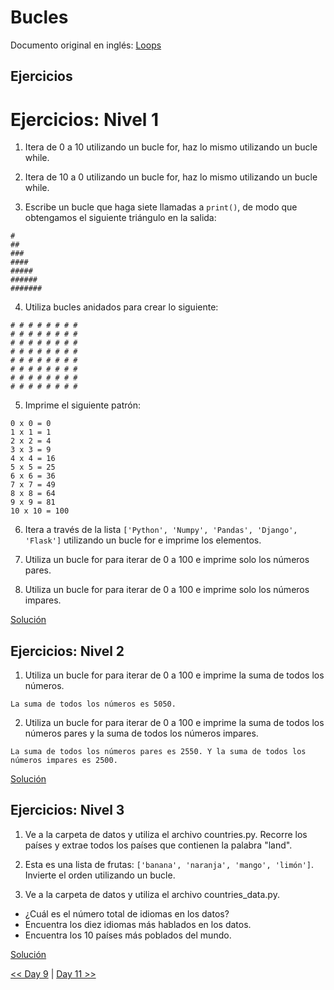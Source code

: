 # Bucles

Documento original en inglés: [Loops](https://github.com/Asabeneh/30-Days-Of-Python/blob/master/10_Day_Loops/10_loops.md)

## Ejercicios

# Ejercicios: Nivel 1

1. Itera de 0 a 10 utilizando un bucle for, haz lo mismo utilizando un bucle while.

2. Itera de 10 a 0 utilizando un bucle for, haz lo mismo utilizando un bucle while.

3. Escribe un bucle que haga siete llamadas a `print()`, de modo que obtengamos el siguiente triángulo en la salida:

```
#
##
###
####
#####
######
#######
```

4. Utiliza bucles anidados para crear lo siguiente:

```
# # # # # # # #
# # # # # # # #
# # # # # # # #
# # # # # # # #
# # # # # # # #
# # # # # # # #
# # # # # # # #
# # # # # # # #
```

5. Imprime el siguiente patrón:

```
0 x 0 = 0
1 x 1 = 1
2 x 2 = 4
3 x 3 = 9
4 x 4 = 16
5 x 5 = 25
6 x 6 = 36
7 x 7 = 49
8 x 8 = 64
9 x 9 = 81
10 x 10 = 100
```

6. Itera a través de la lista `['Python', 'Numpy', 'Pandas', 'Django', 'Flask']` utilizando un bucle for e imprime los elementos.

7. Utiliza un bucle for para iterar de 0 a 100 e imprime solo los números pares.

8. Utiliza un bucle for para iterar de 0 a 100 e imprime solo los números impares.

[Solución](01_bucles.py)

## Ejercicios: Nivel 2

1. Utiliza un bucle for para iterar de 0 a 100 e imprime la suma de todos los números.
```
La suma de todos los números es 5050.
```

2. Utiliza un bucle for para iterar de 0 a 100 e imprime la suma de todos los números pares y la suma de todos los números impares.
```
La suma de todos los números pares es 2550. Y la suma de todos los números impares es 2500.
```

[Solución](02_bucles.py)

## Ejercicios: Nivel 3

1. Ve a la carpeta de datos y utiliza el archivo countries.py. Recorre los países y extrae todos los países que contienen la palabra "land".

2. Esta es una lista de frutas: `['banana', 'naranja', 'mango', 'limón']`. Invierte el orden utilizando un bucle.

3. Ve a la carpeta de datos y utiliza el archivo countries_data.py.
- ¿Cuál es el número total de idiomas en los datos?
- Encuentra los diez idiomas más hablados en los datos.
- Encuentra los 10 países más poblados del mundo.

[Solución](03_bucles.py)

[<< Day 9](../09_Condicionales/README.md) | [Day 11 >>](../11_Funciones/README.md)
